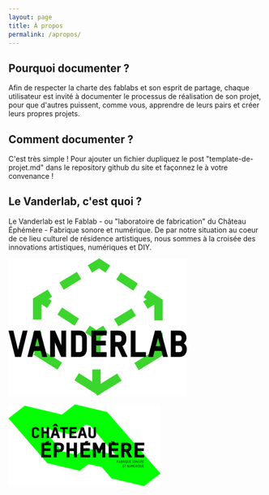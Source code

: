 ```yaml
---
layout: page
title: À propos
permalink: /apropos/
---
```


## Pourquoi documenter ?

Afin de respecter la charte des fablabs et son esprit de partage, chaque utilisateur est invité à documenter le processus de réalisation de son projet, pour que d'autres puissent, comme vous, apprendre de leurs pairs et créer leurs propres projets.

## Comment documenter ?

C'est très simple ! Pour ajouter un fichier dupliquez le post "template-de-projet.md" dans le repository github du site et façonnez le à votre convenance !

## Le Vanderlab, c'est quoi ?

Le Vanderlab est le Fablab - ou "laboratoire de fabrication" du Château Éphémère - Fabrique sonore et numérique. De par notre situation au coeur de ce lieu culturel de résidence artistiques, nous sommes à la croisée des innovations artistiques, numériques et DIY.

[Logo1]: /images/logos/logo_vanderlab.png
![alt text][Logo1]

[Logo2]: /images/logos/logo_chateau.jpg
![alt text][Logo2]
